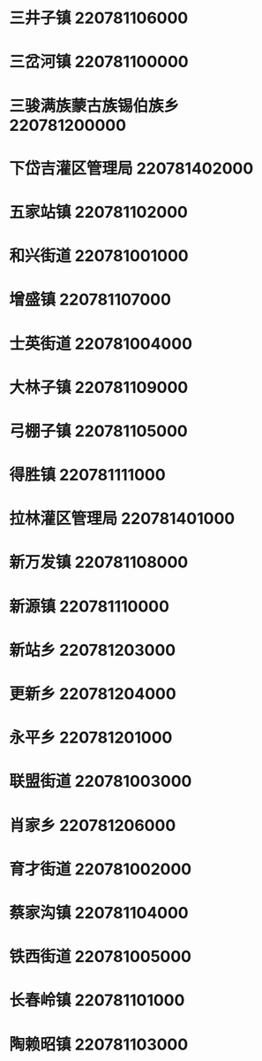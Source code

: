 # 三井子镇 220781106000
# 三岔河镇 220781100000
# 三骏满族蒙古族锡伯族乡 220781200000
# 下岱吉灌区管理局 220781402000
# 五家站镇 220781102000
# 和兴街道 220781001000
# 增盛镇 220781107000
# 士英街道 220781004000
# 大林子镇 220781109000
# 弓棚子镇 220781105000
# 得胜镇 220781111000
# 拉林灌区管理局 220781401000
# 新万发镇 220781108000
# 新源镇 220781110000
# 新站乡 220781203000
# 更新乡 220781204000
# 永平乡 220781201000
# 联盟街道 220781003000
# 肖家乡 220781206000
# 育才街道 220781002000
# 蔡家沟镇 220781104000
# 铁西街道 220781005000
# 长春岭镇 220781101000
# 陶赖昭镇 220781103000
